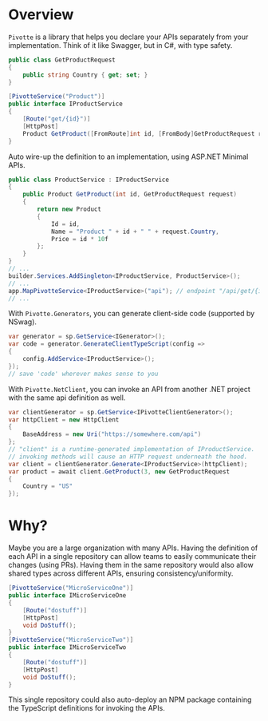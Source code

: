 # Overview

```Pivotte``` is a library that helps you declare your APIs separately from your implementation. Think of it like Swagger, but in C#, with type safety.

```csharp
public class GetProductRequest
{
    public string Country { get; set; }
}

[PivotteService("Product")]
public interface IProductService
{
    [Route("get/{id}")]
    [HttpPost]
    Product GetProduct([FromRoute]int id, [FromBody]GetProductRequest request);
}
```

Auto wire-up the definition to an implementation, using ASP.NET Minimal APIs.

```csharp
public class ProductService : IProductService
{
    public Product GetProduct(int id, GetProductRequest request)
    {
        return new Product
        {
            Id = id,
            Name = "Product " + id + " " + request.Country,
            Price = id * 10f
        };
    }
}
// ...
builder.Services.AddSingleton<IProductService, ProductService>();
// ...
app.MapPivotteService<IProductService>("api"); // endpoint "/api/get/{id}
// ...
```

With ```Pivotte.Generators```, you can generate client-side code (supported by NSwag).

```csharp
var generator = sp.GetService<IGenerator>();
var code = generator.GenerateClientTypeScript(config =>
{
    config.AddService<IProductService>();
});
// save 'code' wherever makes sense to you
```

With ```Pivotte.NetClient```, you can invoke an API from another .NET project with the same api definition as well.

```csharp
var clientGenerator = sp.GetService<IPivotteClientGenerator>();
var httpClient = new HttpClient
{
    BaseAddress = new Uri("https://somewhere.com/api")
};
// "client" is a runtime-generated implementation of IProductService.
// invoking methods will cause an HTTP request underneath the hood.
var client = clientGenerator.Generate<IProductService>(httpClient);
var product = await client.GetProduct(3, new GetProductRequest
{
    Country = "US"
});
```

# Why?

Maybe you are a large organization with many APIs. Having the definition of each API in a single repository can allow teams to easily communicate their changes (using PRs). Having them in the same repository would also allow shared types across different APIs, ensuring consistency/uniformity.

```csharp
[PivotteService("MicroServiceOne")]
public interface IMicroServiceOne
{
    [Route("dostuff")]
    [HttpPost]
    void DoStuff();
}
[PivotteService("MicroServiceTwo")]
public interface IMicroServiceTwo
{
    [Route("dostuff")]
    [HttpPost]
    void DoStuff();
}
```

This single repository could also auto-deploy an NPM package containing the TypeScript definitions for invoking the APIs.
